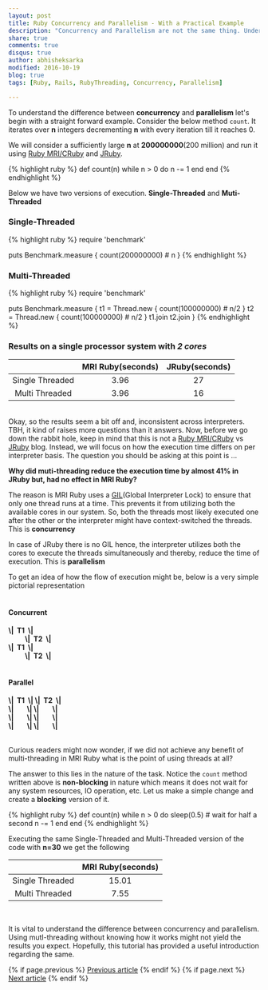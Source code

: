 ```yaml
---
layout: post
title: Ruby Concurrency and Parallelism - With a Practical Example
description: "Concurrency and Parallelism are not the same thing. Understand how they differ and how it affects multi-threading in Ruby, across interpreters."
share: true
comments: true
disqus: true
author: abhisheksarka
modified: 2016-10-19
blog: true
tags: [Ruby, Rails, RubyThreading, Concurrency, Parallelism]

---
```


To understand the difference between **concurrency** and **parallelism** let's begin with a straight forward example. Consider the below method `count`. It iterates over **n** integers decrementing **n** with every iteration till it reaches 0.

We will consider a sufficiently large **n** at **200000000**(200 million) and run it using <a href="https://en.wikipedia.org/wiki/Ruby_MRI" target="_blank">Ruby MRI/CRuby</a> and <a href="https://en.wikipedia.org/wiki/JRuby" target="_blank">JRuby</a>.

{% highlight ruby %}
def count(n)
  while n > 0 do
    n -= 1
  end
end
{% endhighlight %}

Below we have two versions of execution. **Single-Threaded** and **Muti-Threaded**


### Single-Threaded

{% highlight ruby %}
require 'benchmark'

puts Benchmark.measure {
  count(200000000) # n
}
{% endhighlight %}


### Multi-Threaded

{% highlight ruby %}
require 'benchmark'

puts Benchmark.measure {
  t1 = Thread.new { count(100000000) # n/2 }
  t2 = Thread.new { count(100000000) # n/2 }
  t1.join
  t2.join
}
{% endhighlight %}

### Results on a single processor system with *2 cores*

|                   | MRI Ruby(seconds)   | JRuby(seconds)   |
|:-----------------:|:----------:|:-------:|
| Single Threaded   | 3.96       | 27      |
| Multi Threaded    | 3.96       | 16      |

<br>
Okay, so the results seem a bit off and, inconsistent across interpreters. TBH, it kind of raises more questions than it answers. Now, before we go down the rabbit hole, keep in mind that this is not a <a href="https://en.wikipedia.org/wiki/Ruby_MRI" target="_blank">Ruby MRI/CRuby</a> vs <a href="https://en.wikipedia.org/wiki/JRuby" target="_blank">JRuby</a> blog. Instead, we will focus on how the execution time differs on per interpreter basis. The question you should be asking at this point is ...

**Why did muti-threading reduce the execution time by almost 41% in JRuby but, had no effect in MRI Ruby?**   

The reason is MRI Ruby uses a <a href="https://en.wikipedia.org/wiki/Global_interpreter_lock">GIL</a>(Global Interpreter Lock) to ensure that only one thread runs at a time. This prevents it from utilizing both the available cores in our system. So, both the threads most likely executed one after the other or the interpreter might have context-switched the threads. This is **concurrency**

In case of JRuby there is no GIL hence, the interpreter utilizes both the cores to execute the threads simultaneously and thereby, reduce the time of execution. This is **parallelism**

To get an idea of how the flow of execution might be, below is a very simple pictorial representation
<br><br>

#### Concurrent
<strong>
\|&nbsp;&nbsp;T1&nbsp;&nbsp;\|
<br>
&nbsp;&nbsp;&nbsp;&nbsp;&nbsp;&nbsp;&nbsp;&nbsp;&nbsp;&nbsp;\|&nbsp;&nbsp;T2&nbsp;&nbsp;\|
<br>
\|&nbsp;&nbsp;T1&nbsp;&nbsp;\|
<br>
&nbsp;&nbsp;&nbsp;&nbsp;&nbsp;&nbsp;&nbsp;&nbsp;&nbsp;&nbsp;\|&nbsp;&nbsp;T2&nbsp;&nbsp;\|
</strong>
<br><br>

#### Parallel

<strong>
\|&nbsp;&nbsp;T1&nbsp;&nbsp;\| \|&nbsp;&nbsp;T2&nbsp;&nbsp;\|
<br>
\|&nbsp;&nbsp;&nbsp;&nbsp;&nbsp;&nbsp;&nbsp;&nbsp;\| \|&nbsp;&nbsp;&nbsp;&nbsp;&nbsp;&nbsp;&nbsp;&nbsp;\|
<br>
\|&nbsp;&nbsp;&nbsp;&nbsp;&nbsp;&nbsp;&nbsp;&nbsp;\| \|&nbsp;&nbsp;&nbsp;&nbsp;&nbsp;&nbsp;&nbsp;&nbsp;\|
<br>
\|&nbsp;&nbsp;&nbsp;&nbsp;&nbsp;&nbsp;&nbsp;&nbsp;\| \|&nbsp;&nbsp;&nbsp;&nbsp;&nbsp;&nbsp;&nbsp;&nbsp;\|
</strong>
<br><br>

Curious readers might now wonder, if we did not achieve any benefit of multi-threading in MRI Ruby what is the point of using threads at all?

The answer to this lies in the nature of the task. Notice the `count` method written above is **non-blocking** in nature which means it does not wait for any system resources, IO operation, etc. Let us make a simple change and create a **blocking** version of it.

{% highlight ruby %}
def count(n)
  while n > 0 do
    sleep(0.5) # wait for half a second
    n -= 1
  end
end
{% endhighlight %}

Executing the same Single-Threaded and Multi-Threaded version of the code with **n=30** we get the following

|                   | MRI Ruby(seconds)   |
|:-----------------:|:-------------------:|
| Single Threaded   | 15.01               |
| Multi Threaded    | 7.55                |

<br>

It is vital to understand the difference between concurrency and parallelism. Using mutl-threading without knowing how it works might not yield the results you expect. Hopefully, this tutorial has provided a useful introduction regarding the same.

<nav class="pagination" role="navigation">
    {% if page.previous %}
        <a href="{{ site.url }}{{ page.previous.url }}" class="btn" title="{{ page.previous.title }}">Previous article</a>
    {% endif %}
    {% if page.next %}
        <a href="{{ site.url }}{{ page.next.url }}" class="btn" title="{{ page.next.title }}">Next article</a>
    {% endif %}
</nav><!-- /.pagination -->
